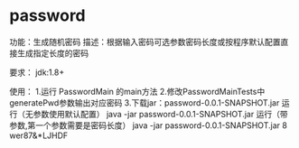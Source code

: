 # password
功能：生成随机密码
描述：根据输入密码可选参数密码长度或按程序默认配置直接生成指定长度的密码

要求：
jdk:1.8+


使用：
1.运行 PasswordMain 的main方法
2.修改PasswordMainTests中generatePwd参数输出对应密码
3.下载jar：password-0.0.1-SNAPSHOT.jar 
    运行（无参数使用默认配置） java -jar password-0.0.1-SNAPSHOT.jar
    运行（带参数,第一个参数需要是密码长度） java -jar password-0.0.1-SNAPSHOT.jar 8 wer87&*LJHDF

